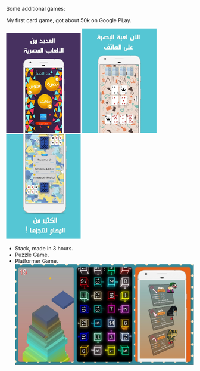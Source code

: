 Some additional games:

My first card game, got about 50k on Google PLay.

<p float="left">
  <img src="/unnamed.jpg" width="200" />
  <img src="/unnamed%20(4).jpg" width="200" />
  <img src="/unnamed%20(5).jpg" width="200" />
</p>

- Stack, made in 3 hours.
- Puzzle Game.
- Platformer Game.
![](image_original.jpeg)